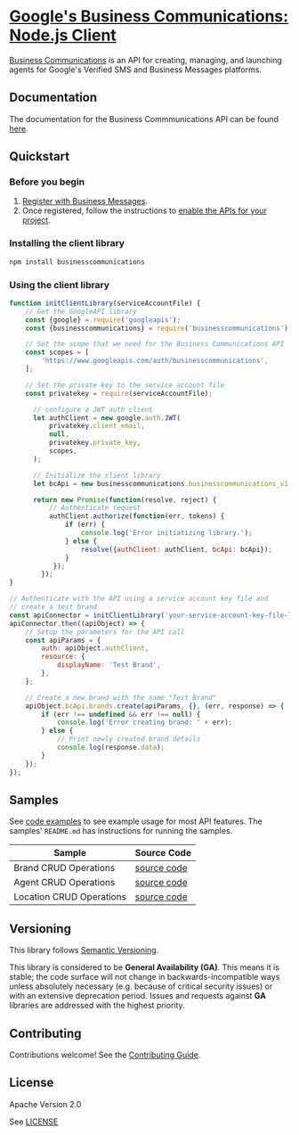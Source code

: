 # [Google's Business Communications: Node.js Client](https://github.com/google-business-communications/nodejs-businesscommunications)

[Business Communications](https://developers.google.com/business-communications/business-messages/reference/business-communications/rest) is an API for creating, managing, and launching agents for Google's Verified SMS and Business Messages platforms.

## Documentation

The documentation for the Business Commmunications API can be found [here](https://developers.google.com/business-communications/business-messages/reference/business-communications/rest).

## Quickstart

### Before you begin

1.  [Register with Business Messages](https://developers.google.com/business-communications/business-messages/guides/set-up/register).
1.  Once registered, follow the instructions to [enable the APIs for your project](https://developers.google.com/business-communications/business-messages/guides/set-up/register#enable-api).

### Installing the client library

```bash
npm install businesscommunications
```

### Using the client library

```javascript
function initClientLibrary(serviceAccountFile) {
	// Get the GoogleAPI library
  	const {google} = require('googleapis');
  	const {businesscommunications} = require('businesscommunications');

  	// Set the scope that we need for the Business Communications API
  	const scopes = [
      	'https://www.googleapis.com/auth/businesscommunications',
  	];

  	// Set the private key to the service account file
  	const privatekey = require(serviceAccountFile);

	  // configure a JWT auth client
	  let authClient = new google.auth.JWT(
	      privatekey.client_email,
	      null,
	      privatekey.private_key,
	      scopes,
	  );

	  // Initialize the client library
	  let bcApi = new businesscommunications.businesscommunications_v1.Businesscommunications({}, google);

	  return new Promise(function(resolve, reject) {
  		  // Authenticate request
	      authClient.authorize(function(err, tokens) {
			  if (err) {
	              console.log('Error initiatizing library.');
	          } else {
	              resolve({authClient: authClient, bcApi: bcApi});
	          }
	       });
	    });
}

// Authenticate with the API using a service account key file and
// create a test brand
const apiConnector = initClientLibrary('your-service-account-key-file-locatoin');
apiConnector.then((apiObject) => {
	// Setup the parameters for the API call
  	const apiParams = {
    	auth: apiObject.authClient,
    	resource: {
      		displayName: 'Test Brand',
    	},
  	};

  	// Create a new brand with the name "Test Brand"
	apiObject.bcApi.brands.create(apiParams, {}, (err, response) => {
		if (err !== undefined && err !== null) {
      		console.log('Error creating brand: ' + err);
    	} else {
      		// Print newly created brand details
      		console.log(response.data);
  		}
  	});
});
```

## Samples

See [code examples](https://github.com/google-business-communications/bc-bm-nodejs-command-line-examples) to see example
usage for most API features. The samples' `README.md` has instructions for running the samples.

| Sample                      | Source Code                       |
| --------------------------- | --------------------------------- |
| Brand CRUD Operations | [source code](https://github.com/google-business-communications/bc-bm-nodejs-command-line-examples/blob/master/brand_sample.js) |
| Agent CRUD Operations | [source code](https://github.com/google-business-communications/bc-bm-nodejs-command-line-examples/blob/master/agent_sample.js) |
| Location CRUD Operations | [source code](https://github.com/google-business-communications/bc-bm-nodejs-command-line-examples/blob/master/location_sample.js) |

## Versioning

This library follows [Semantic Versioning](http://semver.org/).

This library is considered to be **General Availability (GA)**. This means it
is stable; the code surface will not change in backwards-incompatible ways
unless absolutely necessary (e.g. because of critical security issues) or with
an extensive deprecation period. Issues and requests against **GA** libraries
are addressed with the highest priority.

## Contributing

Contributions welcome! See the [Contributing Guide](https://github.com/google-business-communications/nodejs-businesscommunications/CONTRIBUTING.md).

## License

Apache Version 2.0

See [LICENSE](https://github.com/google-business-communications/nodejs-businesscommunications/LICENSE)
